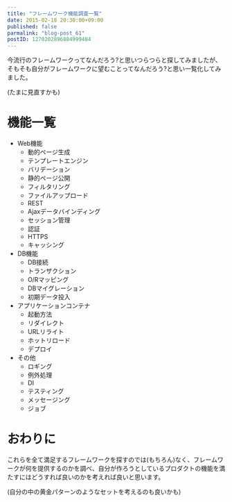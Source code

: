 ```yaml
---
title: "フレームワーク機能調査一覧"
date: 2015-02-18 20:30:00+09:00
published: false
parmalink: "blog-post_61"
postID: 1270202896884999484
---
```


今流行のフレームワークってなんだろう?と思いつらつらと探してみましたが、そもそも自分がフレームワークに望むことってなんだろう?と思い一覧化してみました。

(たまに見直すかも)

<!-- more -->

# 機能一覧

- Web機能
	- 動的ページ生成
	- テンプレートエンジン
	- バリデーション
	- 静的ページ公開
	- フィルタリング
	- ファイルアップロード
	- REST
	- Ajaxデータバインディング
	- セッション管理
	- 認証
	- HTTPS
	- キャッシング
- DB機能
	- DB接続
	- トランザクション
	- O/Rマッピング
	- DBマイグレーション
	- 初期データ投入
- アプリケーションコンテナ
	- 起動方法
	- リダイレクト
	- URLリライト
	- ホットリロード
	- デプロイ
- その他
	- ロギング
	- 例外処理
	- DI
	- テスティング
	- メッセージング
	- ジョブ

# おわりに

これらを全て満足するフレームワークを探すのでは(もちろん)なく、フレームワークが何を提供するのかを調べ、自分が作ろうとしているプロダクトの機能を満たすにはどうすれば良いのかを考えれば良いと思います。

(自分の中の黄金パターンのようなセットを考えるのも良いかも)
